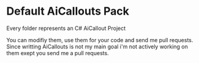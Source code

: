 Default AiCallouts Pack
=

Every folder represents an C# AiCallout Project

You can modifiy them, use them for your code and send me pull requests. 
Since writting AiCallouts is not my main goal i'm not actively working on them exept you send me a pull requests.